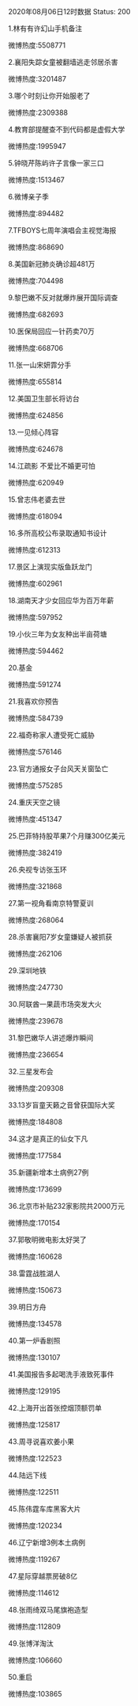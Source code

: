 2020年08月06日12时数据
Status: 200

1.林有有许幻山手机备注

微博热度:5508771

2.襄阳失踪女童被翻墙逃走邻居杀害

微博热度:3201487

3.哪个时刻让你开始服老了

微博热度:2309388

4.教育部提醒查不到代码都是虚假大学

微博热度:1995947

5.钟晓芹陈屿许子言像一家三口

微博热度:1513467

6.微博亲子季

微博热度:894482

7.TFBOYS七周年演唱会主视觉海报

微博热度:868690

8.美国新冠肺炎确诊超481万

微博热度:704498

9.黎巴嫩不反对就爆炸展开国际调查

微博热度:682693

10.医保局回应一针药卖70万

微博热度:668706

11.张一山宋妍霏分手

微博热度:655814

12.美国卫生部长将访台

微博热度:624856

13.一见倾心阵容

微博热度:624678

14.江疏影 不爱比不婚更可怕

微博热度:620949

15.曾志伟老婆去世

微博热度:618094

16.多所高校公布录取通知书设计

微博热度:612313

17.景区上演现实版鱼跃龙门

微博热度:602961

18.湖南天才少女回应华为百万年薪

微博热度:597952

19.小伙三年为女友种出半亩荷塘

微博热度:594462

20.基金

微博热度:591274

21.我喜欢你预告

微博热度:584739

22.福奇称家人遭受死亡威胁

微博热度:576146

23.官方通报女子台风天关窗坠亡

微博热度:575285

24.重庆天空之镜

微博热度:451347

25.巴菲特持股苹果7个月赚300亿美元

微博热度:382419

26.央视专访张玉环

微博热度:321868

27.第一视角看南京特警夏训

微博热度:268064

28.杀害襄阳7岁女童嫌疑人被抓获

微博热度:262106

29.深圳地铁

微博热度:247730

30.阿联酋一果蔬市场突发大火

微博热度:239678

31.黎巴嫩华人讲述爆炸瞬间

微博热度:236654

32.三星发布会

微博热度:209308

33.13岁盲童天籁之音曾获国际大奖

微博热度:184808

34.这才是真正的仙女下凡

微博热度:177584

35.新疆新增本土病例27例

微博热度:173699

36.北京市补贴232家影院共2000万元

微博热度:170154

37.郭敬明微电影太好哭了

微博热度:160628

38.雷霆战胜湖人

微博热度:150673

39.明日方舟

微博热度:134578

40.第一炉香剧照

微博热度:130107

41.美国报告多起喝洗手液致死事件

微博热度:129195

42.上海开出首张控烟顶额罚单

微博热度:125817

43.周寻说喜欢姜小果

微博热度:122523

44.陆远下线

微博热度:122511

45.陈伟霆车库黑客大片

微博热度:120234

46.辽宁新增3例本土病例

微博热度:119267

47.星际穿越票房破8亿

微博热度:114612

48.张雨绮双马尾旗袍造型

微博热度:112809

49.张博洋淘汰

微博热度:106660

50.重启

微博热度:103865

